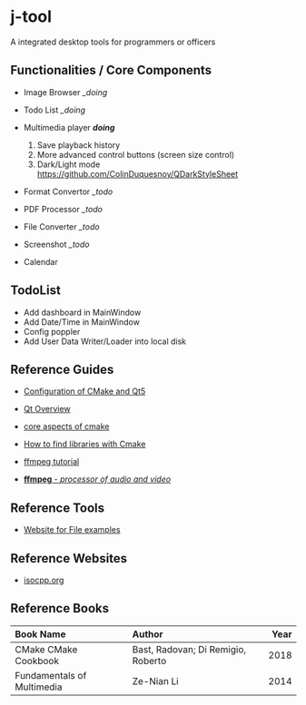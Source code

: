 # j-tool
A integrated desktop tools for programmers or officers

## Functionalities / Core Components
- Image Browser *_doing*

- Todo List *_doing*

- Multimedia player *__doing__*
    1. Save playback history
    2. More advanced control buttons (screen size control)
    3. Dark/Light mode https://github.com/ColinDuquesnoy/QDarkStyleSheet
    
- Format Convertor *_todo*

- PDF Processor *_todo*

- File Converter *_todo*

- Screenshot *_todo*

- Calendar

## TodoList
- Add dashboard in MainWindow
- Add Date/Time in MainWindow
- Config poppler
- Add User Data Writer/Loader into local disk

## Reference Guides
- [Configuration of CMake and Qt5](https://zhuanlan.zhihu.com/p/34667993)

- [Qt Overview](https://doc.qt.io/qt-5/overviews-main.html)

- [core aspects of cmake](https://medium.com/@ilja.kosynkin/android-cmake-and-ffmpeg-part-one-cmake-in-android-cookbook-b9f27f9937b)

- [How to find libraries with Cmake](https://gitlab.kitware.com/cmake/community/-/wikis/doc/tutorials/How-To-Find-Libraries)

- [ffmpeg tutorial](http://dranger.com/ffmpeg/tutorial01.html)

- [**ffmpeg** - *processor of audio and video*](https://ffmpeg.org/)

## Reference Tools
- [Website for File examples](https://file-examples.com/)

## Reference Websites
- [isocpp.org](https://isocpp.org/)

## Reference Books
| Book Name | Author | Year |
|:----------|:-------------|------:|
| CMake CMake Cookbook |  Bast, Radovan; Di Remigio, Roberto | 2018 |
| Fundamentals of Multimedia | Ze-Nian Li | 2014 |
